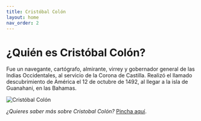 ```yaml
---
title: Cristóbal Colón
layout: home
nav_order: 2
---
```


# ¿Quién es Cristóbal Colón?
Fue un navegante, cartógrafo, almirante, virrey y gobernador general de las Indias Occidentales, al servicio de la Corona de Castilla. Realizó el llamado descubrimiento de América el 12 de octubre de 1492, al llegar a la isla de Guanahani, en las Bahamas.

![Cristóbal Colón](https://s1.elespanol.com/2018/07/17/social/cristobal_colon-historia-independentismo_323229650_87425538_1706x960.jpg)

_¿Quieres saber más sobre Cristobal Colón?_ [Pincha aquí](https://es.wikipedia.org/wiki/Crist%C3%B3bal_Col%C3%B3n).
